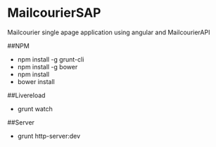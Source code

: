 MailcourierSAP
==============

Mailcourier single apage application using angular and MailcourierAPI

##NPM
* npm install -g grunt-cli
* npm install -g bower
* npm install
* bower install

##Livereload
* grunt watch

##Server
* grunt http-server:dev